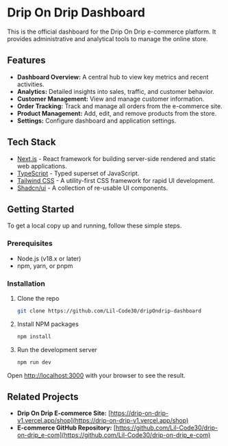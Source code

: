 # Drip On Drip Dashboard

This is the official dashboard for the Drip On Drip e-commerce platform. It provides administrative and analytical tools to manage the online store.

## Features

- **Dashboard Overview:** A central hub to view key metrics and recent activities.
- **Analytics:** Detailed insights into sales, traffic, and customer behavior.
- **Customer Management:** View and manage customer information.
- **Order Tracking:** Track and manage all orders from the e-commerce site.
- **Product Management:** Add, edit, and remove products from the store.
- **Settings:** Configure dashboard and application settings.

## Tech Stack

- [Next.js](https://nextjs.org/) - React framework for building server-side rendered and static web applications.
- [TypeScript](https://www.typescriptlang.org/) - Typed superset of JavaScript.
- [Tailwind CSS](https://tailwindcss.com/) - A utility-first CSS framework for rapid UI development.
- [Shadcn/ui](https://ui.shadcn.com/) - A collection of re-usable UI components.

## Getting Started

To get a local copy up and running, follow these simple steps.

### Prerequisites

- Node.js (v18.x or later)
- npm, yarn, or pnpm

### Installation

1. Clone the repo
   ```sh
   git clone https://github.com/Lil-Code30/dripOndrip-dashboard
   ```
2. Install NPM packages
   ```sh
   npm install
   ```
3. Run the development server
   ```sh
   npm run dev
   ```

Open [http://localhost:3000](http://localhost:3000) with your browser to see the result.

## Related Projects

- **Drip On Drip E-commerce Site:** [https://drip-on-drip-v1.vercel.app/shop](https://drip-on-drip-v1.vercel.app/shop)
- **E-commerce GitHub Repository:** [https://github.com/Lil-Code30/drip-on-drip_e-com](https://github.com/Lil-Code30/drip-on-drip_e-com)
